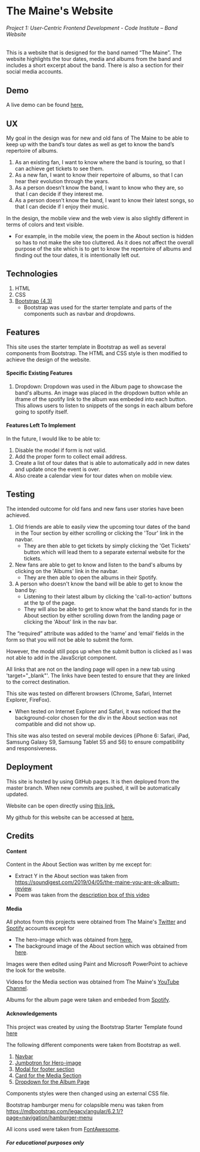 # The Maine's Website
###### Project 1: User-Centric Frontend Development - Code Institute – Band Website
This is a website that is designed for the band named “The Maine”. The website highlights the tour dates, media and albums from the band and includes a short excerpt about the band. There is also a section for their social media accounts.

## Demo
A live demo can be found [here.](https://diyanah08.github.io/project1-themainewebsite/)

## UX
My goal in the design was for new and old fans of The Maine to be able to keep up with the band’s tour dates as well as get to know the band’s repertoire of albums.
1. As an existing fan, I want to know where the band is touring, so that I can achieve get tickets to see them.
2. As a new fan, I want to know their repertoire of albums, so that I can hear their evolution through the years.
3. As a person doesn’t know the band, I want to know who they are, so that I can decide if they interest me.
4. As a person doesn’t know the band, I want to know their latest songs, so that I can decide if I enjoy their music.

In the design, the mobile view and the web view is also slightly different in terms of colors and text visible.
- For example, in the mobile view, the poem in the About section is hidden so has to not make the site too cluttered. As it does not affect the overall purpose of the site which is to get to know the repertoire of albums and finding out the tour dates, it is intentionally left out.

## Technologies
1.	HTML
2.	CSS
3.	[Bootstrap (4.3)](https://getbootstrap.com/docs/4.3/getting-started/introduction/)
    - Bootstrap was used for the starter template and parts of the components such as navbar and dropdowns.

## Features
This site uses the starter template in Bootstrap as well as several components from Bootstrap. The HTML and CSS style is then modified to achieve the design of the website.

#### Specific Existing Features
1. Dropdown: Dropdown was used in the Album page to showcase the band's albums. An image was placed in the dropdown button while an iframe of the spotify link to the album was embeded into each button. This allows users to listen to snippets of the songs in each album before going to spotify itself.

#### Features Left To Implement
In the future, I would like to be able to:
1.	Disable the model if form is not valid.
2.	Add the proper form to collect email address.
3.	Create a list of tour dates that is able to automatically add in new dates and update once the event is over.
4.	Also create a calendar view for tour dates when on mobile view.

## Testing
The intended outcome for old fans and new fans user stories have been achieved.
1. Old friends are able to easily view the upcoming tour dates of the band in the Tour section by either scrolling or clicking the 'Tour' link in the navbar.
    - They are then able to get tickets by simply clicking the 'Get Tickets' button which will lead them to a separate external website for the tickets.
2. New fans are able to get to know and listen to the band's albums by clicking on the 'Albums' link in the navbar.
    - They are then able to open the albums in their Spotify.
3. A person who doesn't know the band will be able to get to know the band by:
    - Listening to their latest album by clicking the 'call-to-action' buttons at the tp of the page.
    - They will also be able to get to know what the band stands for in the About section by either scrolling down from the landing page or clicking the 'About' link in the nav bar.

The “required” attribute was added to the ‘name’ and ‘email’ fields in the form so that you will not be able to submit the form.

However, the modal still pops up when the submit button is clicked as I was not able to add in the JavaScript component.

All links that are not on the landing page will open in a new tab using 'target="_blank"'. The links have been tested to ensure that they are linked to the correct destination.

This site was tested on different browsers (Chrome, Safari, Internet Explorer, FireFox).
- When tested on Internet Explorer and Safari, it was noticed that the background-color chosen for the div in the About section was not compatible and did not show up.

This site was also tested on several mobile devices (iPhone 6: Safari, iPad, Samsung Galaxy S9, Samsung Tablet S5 and S6) to ensure compatibility and responsiveness.


## Deployment
This site is hosted by using GitHub pages.
It is then deployed from the master branch.
When new commits are pushed, it will be automatically updated.

Website can be open directly using [this link.](https://diyanah08.github.io/project1-themainewebsite/)

My github for this website can be accessed at [here.](https://github.com/diyanah08/project1-themainewebsite)

## Credits
#### Content
Content in the About Section was written by me except for:
- Extract Y in the About section was taken from https://soundigest.com/2019/04/05/the-maine-you-are-ok-album-review.
- Poem was taken from the [description box of this video](https://www.youtube.com/watch?v=--25CSFCMM8)

#### Media
All photos from this projects were obtained from The Maine's [Twitter](https://twitter.com/themaine?ref_src=twsrc%5Egoogle%7Ctwcamp%5Eserp%7Ctwgr%5Eauthor) and [Spotify](https://open.spotify.com/artist/4o0pNHbyj36LPvukNqEug0) accounts except for
- The hero-image which was obtained from [here.](https://www.thedailylistening.com/listen-the-maine-numb-without-you/
)
- The background image of the About section which was obtained from [here](https://shop.rocksound.tv/collections/the-maine/products/rock-sound-issue-251-the-maine).

Images were then edited using Paint and Microsoft PowerPoint to achieve the look for the website.

Videos for the Media section was obtained from The Maine's [YouTube Channel](https://www.youtube.com/channel/UCiBBtnxr0y43SuKEw5hUGhQ).

Albums for the album page were taken and embeded from [Spotify](https://open.spotify.com/artist/4o0pNHbyj36LPvukNqEug0).

#### Acknowledgements
This project was created by using the Bootstrap Starter Template found [here](https://getbootstrap.com/docs/4.3/getting-started/introduction/)

The following different components were taken from Bootstrap as well.
1. [Navbar](https://getbootstrap.com/docs/4.3/components/navbar/)
2. [Jumbotron for Hero-image](https://getbootstrap.com/docs/4.3/components/jumbotron/)
3. [Modal for footer section](https://getbootstrap.com/docs/4.3/components/modal/)
4. [Card for the Media Section](https://getbootstrap.com/docs/4.3/components/card/)
5. [Dropdown for the Album Page](https://getbootstrap.com/docs/4.3/components/dropdowns/)

Components styles were then changed using an external CSS file.

Bootstrap hamburger menu for colapsible menu was taken from https://mdbootstrap.com/legacy/angular/6.2.1/?page=navigation/hamburger-menu

All icons used were taken from [FontAwesome](fontawesome.com).

##### **For educational purposes only**